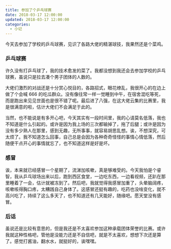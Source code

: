 ```yaml
---
title: 参加了个乒乓球赛
date: 2018-03-17 12:00:00
updated: 2018-03-17 12:00:00
categories:
  - 小记
---
```


今天去参加了学校的乒乓球赛，见识了各路大佬的精湛球技，我果然还是个菜鸡。

<!--more-->

### 乒乓球赛

许久没有打乒乓球了，我的技术愈发的菜了。我都没想到我还会去参加学校的乒乓球赛，虽说只是拉去凑个男子团体的人数的。

大佬们激烈的对战还是十分赏心悦目的，各路招式，眼花缭乱，我很开心的在边上做了个会喊 666 的吃瓜群众。没有像往常一样一觉睡到中午，在宿舍混吃等死，而是跑出来见见世面也是很不错了呢。最后进了八强，在这大佬云集的比赛里，我是很满意的啦，估计大佬们不会满足于此的。

当然，也不能说是有多开心吧，今天其实有一段时间里，我的心请莫名低落，我也不知道是什么引起的。或许是因为我上场的三次都输掉了，拖了后腿；或许是因为没有多少熟人在那里，感到无趣，无所事事，就容易胡思乱想。诶，不想深究，可太烦了。我不知道怎么回事，自己总是会因为各种奇奇怪怪的事情心情低落，然后随便干点开心的事情就忘了，也不知道这样是好是坏。

### 感冒

诶，本来就已经感冒一个星期了，流涕加咳嗽，真是够难受的。今天我怕是个睿智，我从乒乓球场出来以后，跑到西区食堂，一边吃东西，一边看视频，还趴在那里睡着了一会，估计就被冻到了。然后吧，我就觉得我感冒加重了，头晕脑阔疼，咳嗽咳得胸口疼，太糟践自己身体了。这感冒还挺有趣的，吃药也没啥变化，就不高兴吃了，持续了这么多天了，也不知道还有几天能好，随缘吧。愿天堂没有感冒。

### 后话

虽说还是比较有意思的，但是我还是不太喜欢参加这种承载团体荣誉的比赛。或许我就这种性格吧，管他是没能力还是不自信吧，就是不太喜欢，想想下次还是算了。感觉打酱油，翻水水，就挺好的，诶嘿嘿。

